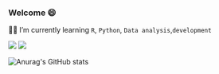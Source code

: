 ### Welcome :smile:

:man_student: I’m currently learning `R`, `Python`, `Data analysis`,`development`



<a href="asdf134652@gmail.com" target="_blank"><img src="https://img.shields.io/badge/asdf134652@gmail.com-배경색?style=뱃지모양&logo=Gmail&logoColor=#EA4335"/></a>   <a href="https://www.instagram.com/hola_wan/" target="_blank"><img src="https://img.shields.io/badge/hola_wan-배경색?style=뱃지모양&logo=Instagram&logoColor=#E4405F"/></a>







![Anurag's GitHub stats](https://github-readme-stats.vercel.app/api?username=holawan&show_icons=true&theme=radical)



